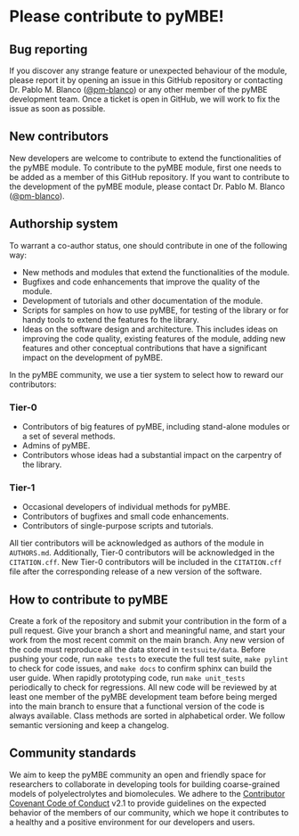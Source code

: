 # Please contribute to pyMBE!

## Bug reporting
If you discover any strange feature or unexpected behaviour of the module, please report it by opening an issue in this GitHub repository or contacting Dr. Pablo M. Blanco ([@pm-blanco](https://github.com/pm-blanco)) or any other member of the pyMBE development team.
Once a ticket is open in GitHub, we will work to fix the issue as soon as possible.

## New contributors
New developers are welcome to contribute to extend the functionalities of the pyMBE module. 
To contribute to the pyMBE module, first one needs to be added as a member of this GitHub repository.
If you want to contribute to the development of the pyMBE module, please contact Dr. Pablo M. Blanco ([@pm-blanco](https://github.com/pm-blanco)).

## Authorship system
To warrant a co-author status, one should contribute in one of the following way:
- New methods and modules that extend the functionalities of the module.
- Bugfixes and code enhancements that improve the quality of the module.
- Development of tutorials and other documentation of the module.
- Scripts for samples on how to use pyMBE, for testing of the library or for handy tools to extend the features fo the library.
- Ideas on the software design and architecture. This includes ideas on improving the code quality, existing features of the module, adding new features and other conceptual contributions that have a significant impact on the development of pyMBE.

In the pyMBE community, we use a tier system to select how to reward our contributors: 

### Tier-0 
- Contributors of big features of pyMBE, including stand-alone modules or a set of several methods.
- Admins of pyMBE.
- Contributors whose ideas had a substantial impact on the carpentry of the library.

### Tier-1
- Occasional developers of individual methods for pyMBE.
- Contributors of bugfixes and small code enhancements.
- Contributors of single-purpose scripts and tutorials.

All tier contributors will be acknowledged as authors of the module in `AUTHORS.md`. 
Additionally, Tier-0 contributors will be acknowledged in the `CITATION.cff`.
New Tier-0 contributors will be included in the `CITATION.cff` file after the corresponding release of a new version of the software.

## How to contribute to pyMBE
Create a fork of the repository and submit your contribution in the form of a pull request.
Give your branch a short and meaningful name, and start your work from the most recent commit on the main branch.
Any new version of the code must reproduce all the data stored in `testsuite/data`.
Before pushing your code, run `make tests` to execute the full test suite,
`make pylint` to check for code issues, and `make docs` to confirm sphinx can build the user guide.
When rapidly prototyping code, run `make unit_tests` periodically to check for regressions.
All new code will be reviewed by at least one member of the pyMBE development team before being merged into the main branch to ensure that a functional version of the code is always available.
Class methods are sorted in alphabetical order.
We follow semantic versioning and keep a changelog.

## Community standards
We aim to keep the pyMBE community an open and friendly space for researchers to collaborate in developing tools for building coarse-grained models of polyelectrolytes and biomolecules. 
We adhere to the [Contributor Covenant Code of Conduct](CODE_OF_CONDUCT.md) v2.1 to provide guidelines on the expected behavior of the members of our community, which we hope it contributes to a healthy and a positive environment for our developers and users. 
